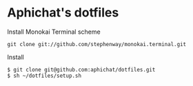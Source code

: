 # Aphichat's dotfiles

Install Monokai Terminal scheme
```
git clone git://github.com/stephenway/monokai.terminal.git
```

Install
```
$ git clone git@github.com:aphichat/dotfiles.git
$ sh ~/dotfiles/setup.sh 
```
